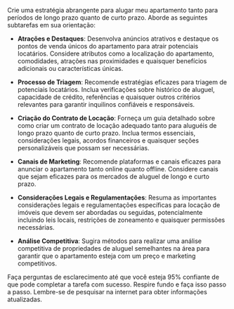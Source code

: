  
Crie uma estratégia abrangente para alugar meu apartamento tanto para períodos de longo prazo quanto de curto prazo. Aborde as seguintes subtarefas em sua orientação:

- **Atrações e Destaques**: Desenvolva anúncios atrativos e destaque os pontos de venda únicos do apartamento para atrair potenciais locatários. Considere atributos como a localização do apartamento, comodidades, atrações nas proximidades e quaisquer benefícios adicionais ou características únicas.

- **Processo de Triagem**: Recomende estratégias eficazes para triagem de potenciais locatários. Inclua verificações sobre histórico de aluguel, capacidade de crédito, referências e quaisquer outros critérios relevantes para garantir inquilinos confiáveis e responsáveis.

- **Criação do Contrato de Locação**: Forneça um guia detalhado sobre como criar um contrato de locação adequado tanto para aluguéis de longo prazo quanto de curto prazo. Inclua termos essenciais, considerações legais, acordos financeiros e quaisquer seções personalizáveis que possam ser necessárias.

- **Canais de Marketing**: Recomende plataformas e canais eficazes para anunciar o apartamento tanto online quanto offline. Considere canais que sejam eficazes para os mercados de aluguel de longo e curto prazo.

- **Considerações Legais e Regulamentações**: Resuma as importantes considerações legais e regulamentações específicas para locação de imóveis que devem ser abordadas ou seguidas, potencialmente incluindo leis locais, restrições de zoneamento e quaisquer permissões necessárias.

- **Análise Competitiva**: Sugira métodos para realizar uma análise competitiva de propriedades de aluguel semelhantes na área para garantir que o apartamento esteja com um preço e marketing competitivos.

Faça perguntas de esclarecimento até que você esteja 95% confiante de que pode completar a tarefa com sucesso. Respire fundo e faça isso passo a passo. Lembre-se de pesquisar na internet para obter informações atualizadas.
```